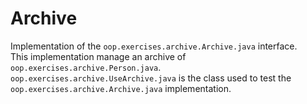 # Archive

Implementation of the `oop.exercises.archive.Archive.java` interface.<br>
This implementation manage an archive of `oop.exercises.archive.Person.java`.<br>
`oop.exercises.archive.UseArchive.java` is the class used to test the `oop.exercises.archive.Archive.java` implementation.